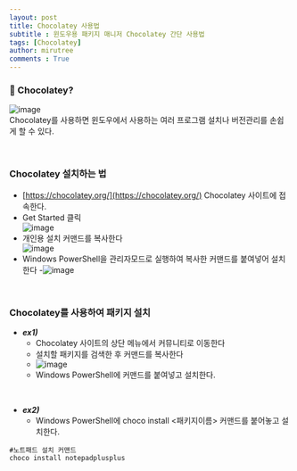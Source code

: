 ```yaml
---
layout: post
title: Chocolatey 사용법
subtitle : 윈도우용 패키지 매니저 Chocolatey 간단 사용법
tags: [Chocolatey]
author: mirutree
comments : True
---
```


### 🍫 Chocolatey?
![image](https://user-images.githubusercontent.com/63778557/150445945-ecf258fd-dde2-4e02-9ecf-17d02ded73d6.png)   
Chocolatey를 사용하면 윈도우에서 사용하는 여러 프로그램 설치나 버전관리를 손쉽게 할 수 있다.
  
&nbsp;&nbsp;
### Chocolatey 설치하는 법
 - [https://chocolatey.org/](https://chocolatey.org/) Chocolatey 사이트에 접속한다.
 - Get Started 클릭   
  ![image](https://user-images.githubusercontent.com/63778557/150446578-1b209cac-e066-406d-95c7-bb0dae8f1dc9.png)
 - 개인용 설치 커맨드를 복사한다   
  ![image](https://user-images.githubusercontent.com/63778557/150465254-b1069f60-7cb3-4815-9229-80e8ff7ee80c.png)
 - Windows PowerShell을 관리자모드로 실행하여 복사한 커맨드를 붙여넣어 설치한다
 -![image](https://user-images.githubusercontent.com/63778557/150465429-cd2cc7ad-3919-4c6c-956b-e2aa182b162e.png)
   
&nbsp;&nbsp;
### Chocolatey를 사용하여 패키지 설치
 - ***ex1)***
   - Chocolatey 사이트의 상단 메뉴에서 커뮤니티로 이동한다
   - 설치할 패키지를 검색한 후 커맨드를 복사한다
   - ![image](https://user-images.githubusercontent.com/63778557/150471427-2b9594ad-abb3-406a-8d01-0cd4a7a71586.png)
   - Windows PowerShell에 커맨드를 붙여넣고 설치한다.
    
 &nbsp;&nbsp;
 - ***ex2)*** 
   - Windows PowerShell에 choco install <패키지이름> 커맨드를 붙어놓고 설치한다.
```
#노트패드 설치 커맨드
choco install notepadplusplus
```   
   



